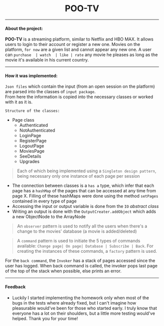 <div align="center"> <h1> POO-TV </h1></div>

----
#### About the project:

**POO-TV** is a streaming platform, similar to Netflix and HBO MAX. It allows
users to login to their account or register a new one. Movies on the platform, `for now` are
a given list and cannot appear any new one. A user can `purchase  | watch  | like | rate` any movie he pleases
as long as the movie it's available in his current country.

----
#### How it was implemented:
`Json files` which contain the input (from an open session on the platform) are parsed into
the classes of `input package`. <br/> From here the information is copied
into the necessary classes or worked with it as it is.

`Structure of the classes:` <br />
- Page class
    - Authenticated
    - NotAuthenticated
    - LoginPage
    - RegisterPage
    - LogoutPage
    - MoviesPage
    - SeeDetails
    - Upgrades

> Each of which being implemented using a `Singleton design pattern`, being necessary only one
instance of each page per session

- The connection between classes is a `has a` type, which infer that each page has a
  `hashMap` of the pages that can be accessed at any time from page X. Filling of these hashMaps were
  done using the method `setPages` contained in every type of page
- Accessing the input or output variable is done from the `IO` *abstract class*
- Writing an output is done with the `OutputCreater.addObject` which adds
  a new ObjectNode to the ArrayNode

> An `observer` pattern is used to notify all the users when there's a change to the movies' database
(a movie is added/deleted)

> A `command` pattern is used to initiate the 5 types of commands available: `Change page| On page| Database |
Subscribe | Back`. For creating the instances of these commands, a `factory` pattern is used. 

For the `back command`, the `Invoker` has a stack of pages accessed since the user has logged.
When back command is called, the invoker pops last page of the top of the stack when possible, else prints an error.

----
#### Feedback
- Luckily I started implementing the homework only when most of the bugs in the tests where already fixed,
but I can't imagine how pleasurable would've been for those who started early. I truly know that everyone has a lot 
on their shoulders, but a little more testing would've helped. Thank you for your time!
